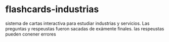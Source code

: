 # flashcards-industrias
sistema de cartas interactiva para estudiar industrias y servicios.
Las preguntas y respeustas fueron sacadas de exámente finales.
las respeustas pueden conener errores
